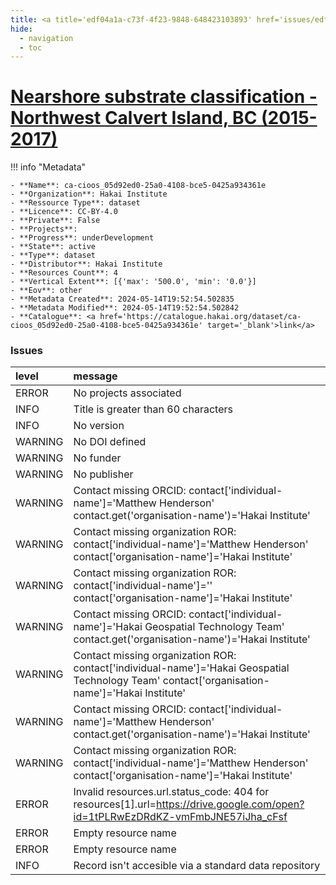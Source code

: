 ```yaml
---
title: <a title='edf04a1a-c73f-4f23-9848-648423103893' href='issues/edf04a1a-c73f-4f23-9848-648423103893/' target='_blank'>Nearshore substrate classification - Northwest Calvert Island, BC (2015-2017)</a>
hide:
  - navigation
  - toc
---
```


# <a title='edf04a1a-c73f-4f23-9848-648423103893' href='issues/edf04a1a-c73f-4f23-9848-648423103893/' target='_blank'>Nearshore substrate classification - Northwest Calvert Island, BC (2015-2017)</a>

<div id='map'></div>

!!! info "Metadata"
    
    - **Name**: ca-cioos_05d92ed0-25a0-4108-bce5-0425a934361e 
    - **Organization**: Hakai Institute 
    - **Ressource Type**: dataset 
    - **Licence**: CC-BY-4.0 
    - **Private**: False 
    - **Projects**:  
    - **Progress**: underDevelopment 
    - **State**: active 
    - **Type**: dataset 
    - **Distributor**: Hakai Institute 
    - **Resources Count**: 4 
    - **Vertical Extent**: [{'max': '500.0', 'min': '0.0'}] 
    - **Eov**: other 
    - **Metadata Created**: 2024-05-14T19:52:54.502835 
    - **Metadata Modified**: 2024-05-14T19:52:54.502842 
    - **Catalogue**: <a href='https://catalogue.hakai.org/dataset/ca-cioos_05d92ed0-25a0-4108-bce5-0425a934361e' target='_blank'>link</a> 

### Issues

| level   | message                                                                                                                                         |
|:--------|:------------------------------------------------------------------------------------------------------------------------------------------------|
| ERROR   | No projects associated                                                                                                                          |
| INFO    | Title is greater than 60 characters                                                                                                             |
| INFO    | No version                                                                                                                                      |
| WARNING | No DOI defined                                                                                                                                  |
| WARNING | No funder                                                                                                                                       |
| WARNING | No publisher                                                                                                                                    |
| WARNING | Contact missing ORCID: contact['individual-name']='Matthew Henderson' contact.get('organisation-name')='Hakai Institute'                        |
| WARNING | Contact missing organization ROR:  contact['individual-name']='Matthew Henderson' contact['organisation-name']='Hakai Institute'                |
| WARNING | Contact missing organization ROR:  contact['individual-name']='' contact['organisation-name']='Hakai Institute'                                 |
| WARNING | Contact missing ORCID: contact['individual-name']='Hakai Geospatial Technology Team' contact.get('organisation-name')='Hakai Institute'         |
| WARNING | Contact missing organization ROR:  contact['individual-name']='Hakai Geospatial Technology Team' contact['organisation-name']='Hakai Institute' |
| WARNING | Contact missing ORCID: contact['individual-name']='Matthew Henderson' contact.get('organisation-name')='Hakai Institute'                        |
| WARNING | Contact missing organization ROR:  contact['individual-name']='Matthew Henderson' contact['organisation-name']='Hakai Institute'                |
| ERROR   | Invalid resources.url.status_code: 404 for resources[1].url=https://drive.google.com/open?id=1tPLRwEzDRdKZ-vmFmbJNE57iJha_cFsf                  |
| ERROR   | Empty resource name                                                                                                                             |
| ERROR   | Empty resource name                                                                                                                             |
| INFO    | Record isn't accesible via a standard data repository                                                                                           |

<script>
   document.addEventListener("DOMContentLoaded", function() {
    var map = L.map('map').setView([51.505, -125.09], 5);
    L.tileLayer('https://tile.openstreetmap.org/{z}/{x}/{y}.png', {
        maxZoom: 19,
        attribution: '&copy; <a href="http://www.openstreetmap.org/copyright">OpenStreetMap</a>'
    }).addTo(map);
    var geojsonFeature = {
        "type": "Feature",
        "properties": {
            "name" : "<a title='edf04a1a-c73f-4f23-9848-648423103893' href='issues/edf04a1a-c73f-4f23-9848-648423103893/' target='_blank'>Nearshore substrate classification - Northwest Calvert Island, BC (2015-2017)</a>"
        },
        "geometry": {'type': 'Polygon', 'coordinates': [[[-128.18865863, 51.63201591], [-127.98747149, 51.63201591], [-127.98747149, 51.73504091], [-128.18865863, 51.73504091], [-128.18865863, 51.63201591]]]}
    }
    L.geoJSON(geojsonFeature).addTo(map);
   })
</script>